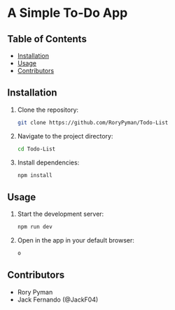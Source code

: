 # A Simple To-Do App

## Table of Contents
- [Installation](#installation)
- [Usage](#usage)
- [Contributors](#contributors)


## Installation
1. Clone the repository:
   ```bash
   git clone https://github.com/RoryPyman/Todo-List
   ```
2. Navigate to the project directory:
   ```bash
   cd Todo-List
   ```
3. Install dependencies:
   ```bash
   npm install
   ```
## Usage
1. Start the development server:
   ```bash
   npm run dev
   ```
2. Open in the app in your default browser:
   ```bash
   o
   ```

## Contributors
- Rory Pyman
- Jack Fernando (@JackF04)
